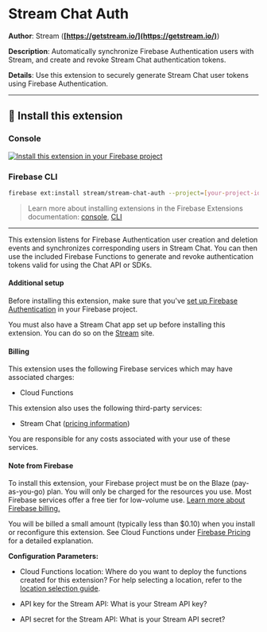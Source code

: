 # Stream Chat Auth

**Author**: Stream (**[https://getstream.io/](https://getstream.io/)**)

**Description**: Automatically synchronize Firebase Authentication users with Stream, and create and revoke Stream Chat authentication tokens.

**Details**: Use this extension to securely generate Stream Chat user tokens using Firebase Authentication.

---

## 🧩 Install this extension

### Console

[![Install this extension in your Firebase project](https://www.gstatic.com/mobilesdk/210513_mobilesdk/install-extension.png "Install this extension in your Firebase project")][install-link]

[install-link]: https://console.firebase.google.com/project/_/extensions/install?ref=stream/stream-chat-auth

### Firebase CLI

```bash
firebase ext:install stream/stream-chat-auth --project=[your-project-id]
```

> Learn more about installing extensions in the Firebase Extensions documentation:
> [console](https://firebase.google.com/docs/extensions/install-extensions?platform=console),
> [CLI](https://firebase.google.com/docs/extensions/install-extensions?platform=cli)

---

This extension listens for Firebase Authentication user creation and deletion events and synchronizes corresponding users in Stream Chat. You can then use the included Firebase Functions to generate and revoke authentication tokens valid for using the Chat API or SDKs.

#### Additional setup

Before installing this extension, make sure that you've [set up Firebase Authentication](https://firebase.google.com/docs/auth) in your Firebase project.

You must also have a Stream Chat app set up before installing this extension. You can do so on the [Stream](https://getstream.io/) site.

#### Billing

This extension uses the following Firebase services which may have associated charges:

- Cloud Functions

This extension also uses the following third-party services:

- Stream Chat ([pricing information](https://getstream.io/chat/pricing/))

You are responsible for any costs associated with your use of these services.

#### Note from Firebase

To install this extension, your Firebase project must be on the Blaze (pay-as-you-go) plan. You will only be charged for the resources you use. Most Firebase services offer a free tier for low-volume use. [Learn more about Firebase billing.](https://firebase.google.com/pricing)

You will be billed a small amount (typically less than $0.10) when you install or reconfigure this extension. See Cloud Functions under [Firebase Pricing](https://firebase.google.com/pricing) for a detailed explanation.

**Configuration Parameters:**

- Cloud Functions location: Where do you want to deploy the functions created for this extension? For help selecting a location, refer to the [location selection guide](https://firebase.google.com/docs/functions/locations).

- API key for the Stream API: What is your Stream API key?

- API secret for the Stream API: What is your Stream API secret?
